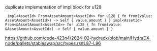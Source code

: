 duplicate implementation of impl block for u128 

``
impl<AssetId> From<AssetAmount<AssetId>> for u128 {
	fn from(value: AssetAmount<AssetId>) -> Self {
		value.amount
	}
}
impl<AssetId> From<&AssetAmount<AssetId>> for u128 {
	fn from(value: &AssetAmount<AssetId>) -> Self {
		value.amount
	}
}``

https://github.com/code-423n4/2024-02-hydradx/blob/main/HydraDX-node/pallets/stableswap/src/types.rs#L87-L96